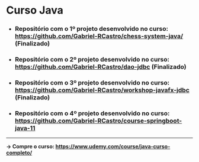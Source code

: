 # Curso Java

- ### Repositório com o 1º projeto desenvolvido no curso: https://github.com/Gabriel-RCastro/chess-system-java/ (Finalizado)

- ### Repositório com o 2º projeto desenvolvido no curso: https://github.com/Gabriel-RCastro/dao-jdbc (Finalizado)

- ### Repositório com o 3º projeto desenvolvido no curso: https://github.com/Gabriel-RCastro/workshop-javafx-jdbc (Finalizado)

- ### Repositório com o 4º projeto desenvolvido no curso: https://github.com/Gabriel-RCastro/course-springboot-java-11

---
**-> Compre o curso: https://www.udemy.com/course/java-curso-completo/**